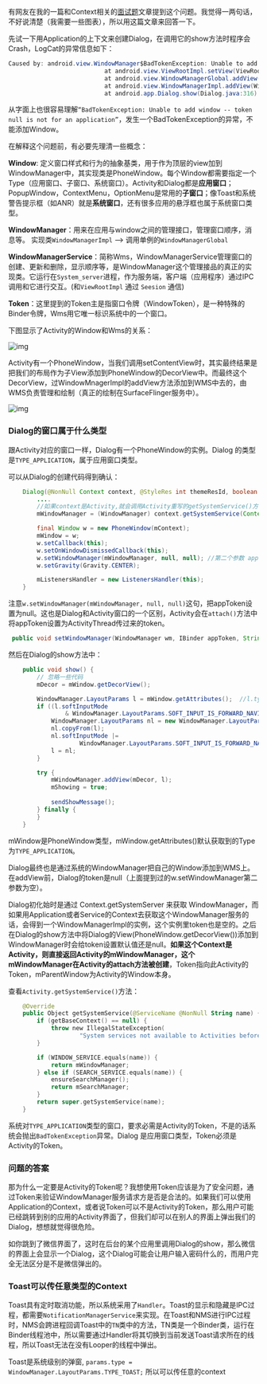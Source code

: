 有网友在我的一篇和Context相关的[面试题](https://www.jianshu.com/p/0754e65a5744)文章提到这个问题。我觉得一两句话，不好说清楚（我需要一些图表），所以用这篇文章来回答一下。

先试一下用Application的上下文来创建Dialog，在调用它的show方法时程序会Crash，LogCat的异常信息如下：

```csharp
Caused by: android.view.WindowManager$BadTokenException: Unable to add window -- token null is not for an application
                           at android.view.ViewRootImpl.setView(ViewRootImpl.java:685)
                           at android.view.WindowManagerGlobal.addView(WindowManagerGlobal.java:342)
                           at android.view.WindowManagerImpl.addView(WindowManagerImpl.java:93)
                           at android.app.Dialog.show(Dialog.java:316)
```

从字面上也很容易理解`“BadTokenException: Unable to add window -- token null is not for an application”`，发生一个BadTokenException的异常，不能添加Window。

在解释这个问题前，有必要先理清一些概念：

**Window**: 定义窗口样式和行为的抽象基类，用于作为顶层的view加到WindowManager中，其实现类是PhoneWindow。每个Window都需要指定一个Type（应用窗口、子窗口、系统窗口）。Activity和Dialog都是**应用窗口**；PopupWindow，ContextMenu，OptionMenu是常用的**子窗口**；像Toast和系统警告提示框（如ANR）就是**系统窗口**，还有很多应用的悬浮框也属于系统窗口类型。

**WindowManager**：用来在应用与window之间的管理接口，管理窗口顺序，消息等。 实现类`WindowManagerImpl` --> 调用单例的`WindowManagerGlobal`

**WindowManagerService**：简称Wms，WindowManagerService管理窗口的创建、更新和删除，显示顺序等，是WindowManager这个管理接品的真正的实现类。它运行在`System_server`进程，作为服务端，客户端（应用程序）通过IPC调用和它进行交互。(和`ViewRootImpl` 通过 `Seesion` 通信)

**Token**：这里提到的Token主是指窗口令牌（WindowToken），是一种特殊的Binder令牌，Wms用它唯一标识系统中的一个窗口。

下图显示了Activity的Window和Wms的关系：

![img](https:////upload-images.jianshu.io/upload_images/1685558-a3693298eb9fa96b.png?imageMogr2/auto-orient/strip|imageView2/2/w/770/format/webp)

Activity有一个PhoneWindow，当我们调用setContentView时，其实最终结果是把我们的布局作为子View添加到PhoneWindow的DecorView中。而最终这个DecorView，过WindowMnagerImpl的addView方法添加到WMS中去的，由WMS负责管理和绘制（真正的绘制在SurfaceFlinger服务中）。

![img](https:////upload-images.jianshu.io/upload_images/1685558-4bf60a1f21bc54ae.png?imageMogr2/auto-orient/strip|imageView2/2/w/592/format/webp)

### Dialog的窗口属于什么类型

跟Activity对应的窗口一样，Dialog有一个PhoneWindow的实例。Dialog 的类型是`TYPE_APPLICATION`，属于应用窗口类型。

可以从Dialog的创建代码得到确认：

```java
    Dialog(@NonNull Context context, @StyleRes int themeResId, boolean createContextThemeWrapper) {
        ....
        //如果context是Activity,就会调用Activity重写的getSystemService()方法, 返回当前Activity的WindowManager
        mWindowManager = (WindowManager) context.getSystemService(Context.WINDOW_SERVICE); 

        final Window w = new PhoneWindow(mContext);
        mWindow = w;
        w.setCallback(this);
        w.setOnWindowDismissedCallback(this);
        w.setWindowManager(mWindowManager, null, null); //第二个参数 appToken = null
        w.setGravity(Gravity.CENTER);

        mListenersHandler = new ListenersHandler(this);
    }
```

注意`w.setWindowManager(mWindowManager, null, null)`这句，把appToken设置为null。这也是Dialog和Activity窗口的一个区别，Activity会在`attach()`方法中将appToken设置为ActivityThread传过来的token。

```java
 public void setWindowManager(WindowManager wm, IBinder appToken, String appName)
```

然后在Dialog的show方法中：

```java
    public void show() {
        // 忽略一些代码
        mDecor = mWindow.getDecorView();

        WindowManager.LayoutParams l = mWindow.getAttributes();  //l.type == TYPE_APPLICATION 属于应用窗口类型
        if ((l.softInputMode
                & WindowManager.LayoutParams.SOFT_INPUT_IS_FORWARD_NAVIGATION) == 0) {
            WindowManager.LayoutParams nl = new WindowManager.LayoutParams();
            nl.copyFrom(l);
            nl.softInputMode |=
                    WindowManager.LayoutParams.SOFT_INPUT_IS_FORWARD_NAVIGATION;
            l = nl;
        }

        try {
            mWindowManager.addView(mDecor, l);
            mShowing = true;
    
            sendShowMessage();
        } finally {
        }
    }
```

mWindow是PhoneWindow类型，mWindow.getAttributes()默认获取到的Type为`TYPE_APPLICATION`。

Dialog最终也是通过系统的WindowManager把自己的Window添加到WMS上。在addView前，Dialog的token是null（上面提到过的w.setWindowManager第二参数为空）。

Dialog初化始时是通过 Context.getSystemServer 来获取 WindowManager，而如果用Application或者Service的Context去获取这个WindowManager服务的话，会得到一个WindowManagerImpl的实例，这个实例里token也是空的。之后在Dialog的show方法中将Dialog的View(PhoneWindow.getDecorView())添加到WindowManager时会给token设置默认值还是null。**如果这个Context是Activity，则直接返回Activity的mWindowManager，这个mWindowManager在Activity的attach方法被创建**，Token指向此Activity的Token，mParentWindow为Activity的Window本身。

查看`Activity.getSystemService()`方法：

```kotlin
    @Override
    public Object getSystemService(@ServiceName @NonNull String name) {
        if (getBaseContext() == null) {
            throw new IllegalStateException(
                    "System services not available to Activities before onCreate()");
        }

        if (WINDOW_SERVICE.equals(name)) {
            return mWindowManager;
        } else if (SEARCH_SERVICE.equals(name)) {
            ensureSearchManager();
            return mSearchManager;
        }
        return super.getSystemService(name);
    }
```

系统对`TYPE_APPLICATION`类型的窗口，要求必需是Activity的Token，不是的话系统会抛出`BadTokenException`异常。Dialog 是应用窗口类型，Token必须是Activity的Token。

### 问题的答案

那为什么一定要是Activity的Token呢？我想使用Token应该是为了安全问题，通过Token来验证WindowManager服务请求方是否是合法的。如果我们可以使用Application的Context，或者说Token可以不是Activity的Token，那么用户可能已经跳转到别的应用的Activity界面了，但我们却可以在别人的界面上弹出我们的Dialog，想想就觉得很危险。

如你跳到了微信界面了，这时在后台的某个应用里调用Dialog的show，那么微信的界面上会显示一个Dialog，这个Dialog可能会让用户输入密码什么的，而用户完全无法区分是不是微信弹出的。


### Toast可以传任意类型的Context
Toast具有定时取消功能，所以系统采用了`Handler`。Toast的显示和隐藏是IPC过程，都需要`NotificationManagerService`来实现。在Toast和NMS进行IPC过程时，NMS会跨进程回调Toast中的`TN`类中的方法，TN类是一个Binder类，运行在Binder线程池中，所以需要通过Handler将其切换到当前发送Toast请求所在的线程，所以Toast无法在没有Looper的线程中弹出。

Toast是系统级别的弹窗, `params.type = WindowManager.LayoutParams.TYPE_TOAST;` 所以可以传任意的context





